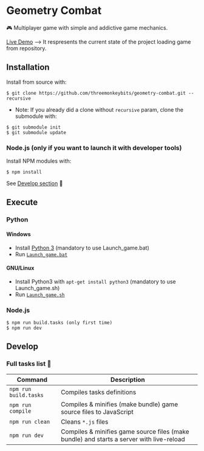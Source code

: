 # Geometry Combat

:video_game: Multiplayer game with simple and addictive game mechanics.

[Live Demo](https://rawgit.com/threemonkeybits/geometry-combat/master/app/index.html) --> It respresents the current state of the project loading game from repository.

## Installation

Install from source with:

```
$ git clone https://github.com/threemonkeybits/geometry-combat.git --recursive
```

* Note: If you already did a clone without `recursive` param, clone the submodule with:

```
$ git submodule init
$ git submodule update
```

### Node.js (only if you want to launch it with developer tools)

Install NPM modules with:

```
$ npm install
```
See [Develop section](https://github.com/threemonkeybits/geometry-combat#develop) :wrench:

## Execute

### Python 

#### Windows

* Install [Python 3](https://www.python.org/downloads/) (mandatory to use Launch_game.bat)
* Run [`Launch_game.bat`](https://github.com/threemonkeybits/geometry-combat/blob/master/Launch_game.bat)


#### GNU/Linux

* Install Python3 with `apt-get install python3` (mandatory to use Launch_game.sh)
* Run [`Launch_game.sh`](https://github.com/threemonkeybits/geometry-combat/blob/master/Launch_game.sh)

### Node.js

```
$ npm run build.tasks (only first time)
$ npm run dev
```

## Develop

### Full tasks list :wrench:

|Command|Description|
|--|--|
|`npm run build.tasks`| Compiles tasks definitions|
|`npm run compile`| Compiles & minifies (make bundle) game source files to JavaScript|
|`npm run clean`| Cleans `*.js` files|
|`npm run dev`|Compiles & minifies game source files (make bundle) and starts a server with live-reload|
